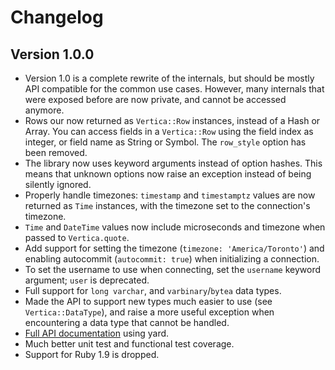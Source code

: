 # Changelog

## Version 1.0.0

- Version 1.0 is a complete rewrite of the internals, but should be mostly API compatible
  for the common use cases. However, many internals that were exposed before are now private,
  and cannot be accessed anymore.
- Rows our now returned as `Vertica::Row` instances, instead of a Hash or Array. You can access
  fields in a `Vertica::Row` using the field index as integer, or field name as String or
  Symbol. The `row_style` option has been removed.
- The library now uses keyword arguments instead of option hashes. This means that unknown
  options now raise an exception instead of being silently ignored.
- Properly handle timezones: `timestamp` and `timestamptz` values are now returned as `Time`
  instances, with the timezone set to the connection's timezone.
- `Time` and `DateTime` values now include microseconds and timezone when passed to
  `Vertica.quote`.
- Add support for setting the timezone (`timezone: 'America/Toronto'`) and enabling autocommit
  (`autocommit: true`) when initializing a connection.
- To set the username to use when connecting, set the `username` keyword argument; `user` is
  deprecated.
- Full support for `long varchar`, and `varbinary`/`bytea` data types.
- Made the API to support new types much easier to use (see `Vertica::DataType`), and raise
  a more useful exception when encountering a data type that cannot be handled.
- [Full API documentation](http://www.rubydoc.info/gems/vertica/frames) using yard.
- Much better unit test and functional test coverage.
- Support for Ruby 1.9 is dropped.
